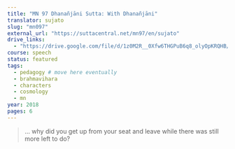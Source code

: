 ```yaml
---
title: "MN 97 Dhanañjāni Sutta: With Dhanañjāni"
translator: sujato
slug: "mn097"
external_url: "https://suttacentral.net/mn97/en/sujato"
drive_links:
  - "https://drive.google.com/file/d/1z0M2R__0Xfw6THGPuB6q8_olyOpKRQHB/view?usp=drivesdk"
course: speech
status: featured
tags:
  - pedagogy # move here eventually
  - brahmavihara
  - characters
  - cosmology
  - mn
year: 2018
pages: 6
---
```


> … why did you get up from your seat and leave while there was still more left to do?
